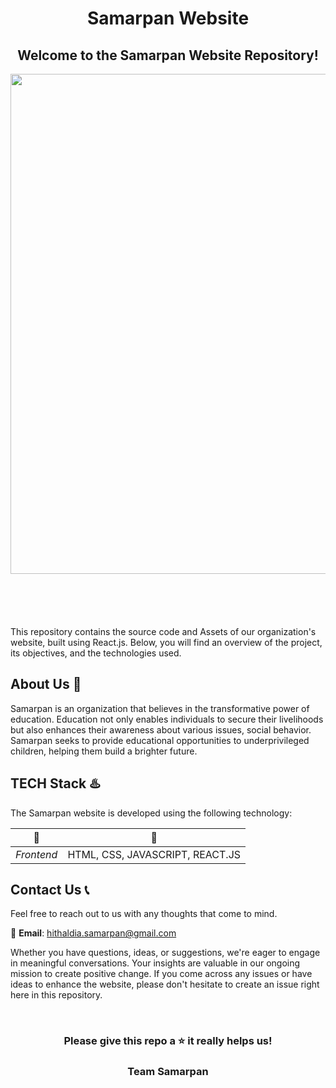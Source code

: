 <h1 align="center">
Samarpan Website
</h1>

<h2 align="center">
Welcome to the Samarpan Website Repository!
</h2>

<div align="center" style="margin-bottom: 50px;">
  <img src="https://i.postimg.cc/MK0HGXsY/imgd.jpg" width="800" />
</div>
<br><br>
This repository contains the source code and Assets of our organization's website, built using React.js. Below, you will find an overview of the project, its objectives, and the technologies used.

## About Us :star2:

Samarpan is an organization that believes in the transformative power of education. Education not only enables individuals to secure their livelihoods but also enhances their awareness about various issues, social behavior. Samarpan seeks to provide educational opportunities to underprivileged children, helping them build a brighter future.


## TECH Stack ♨️

The Samarpan website is developed using the following technology:

📑  |  🧩
------------- | -------------
_Frontend_  |  HTML, CSS, JAVASCRIPT, REACT.JS

## Contact Us 📞

Feel free to reach out to us with any thoughts that come to mind.

📧 **Email**: <a href="mailto:hithaldia.samarpan@gmail.com">hithaldia.samarpan@gmail.com</a>

Whether you have questions, ideas, or suggestions, we're eager to engage in meaningful conversations. Your insights are valuable in our ongoing mission to create positive change. If you come across any issues or have ideas to enhance the website, please don't hesitate to create an issue right here in this repository.

<br>
<h3 align="center">
  Please give this repo a ⭐ it really helps us!
</h3>
<h3 align="center">
  <strong>Team Samarpan</strong>
</h3>
